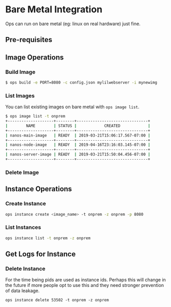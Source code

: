Bare Metal Integration
========================

Ops can run on bare metal (eg: linux on real hardware) just fine.

## Pre-requisites


## Image Operations
### Build Image

```sh
$ ops build -e PORT=8080 -c config.json mylilwebserver -i mynewimg
```

### List Images

You can list existing images on bare metal with `ops image list`.

```sh
$ ops image list -t onprem
+--------------------+--------+-------------------------------+
|        NAME        | STATUS |            CREATED            |
+--------------------+--------+-------------------------------+
| nanos-main-image   | READY  | 2019-03-21T15:06:17.567-07:00 |
+--------------------+--------+-------------------------------+
| nanos-node-image   | READY  | 2019-04-16T23:16:03.145-07:00 |
+--------------------+--------+-------------------------------+
| nanos-server-image | READY  | 2019-03-21T15:50:04.456-07:00 |
+--------------------+--------+-------------------------------+
```

### Delete Image

## Instance Operations
### Create Instance

```sh
ops instance create <image_name> -t onprem -z onprem -p 8080
```

### List Instances

```sh
ops instance list -t onprem -z onprem
```

## Get Logs for Instance

### Delete Instance

For the time being pids are used as instance ids. Perhaps this will
change in the future if more people opt to use this and they need
stronger prevention of data leakage.

```
ops instance delete 53502 -t onprem -z onprem
```
